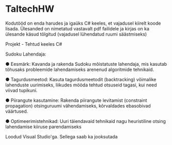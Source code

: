 # TaltechHW
Kodutööd on enda harudes ja igaüks C# keeles, et vajadusel kiirelt koode lisada. Ülesanded on nimetatud vastavalt pdf failidele ja kirjas on ka ülesande käsud tõlgitud (vajadusel lühendatud ruumi säästmiseks)

Projekt - 
Tehtud keeles C#

Sudoku Lahendaja:

● Eesmärk: Kavanda ja rakenda Sudoku mõistatuste lahendaja, mis kasutab tõhusaks
probleemide lahendamiseks arenenud algoritmide tehnikaid.

● Tagurdusmeetod: Kasuta tagurdusmeetodit (backtracking) võimalike lahenduste
uurimiseks, liikudes mööda tehtud otsuseid tagasi, kui need viivad tupikuni.

● Piirangute kasutamine: Rakenda piirangute levitamist (constraint propagation)
otsinguruumi vähendamiseks, kõrvaldades ebasobivad väärtused.

● Optimeerimistehnikad: Uuri täiendavaid tehnikaid nagu heuristiline otsing
lahendamise kiiruse parendamiseks


Loodud Visual Studio'ga. Sellega saab ka jooksutada

